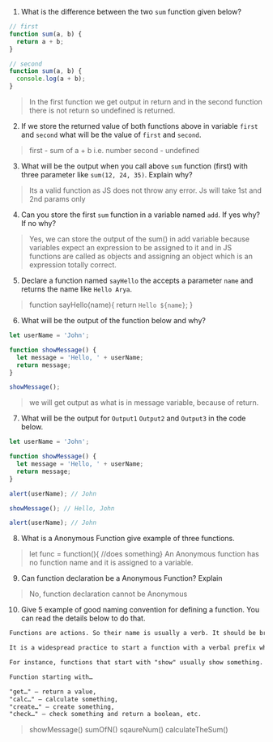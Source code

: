 1. What is the difference between the two `sum` function given below?

```js
// first
function sum(a, b) {
  return a + b;
}

// second
function sum(a, b) {
  console.log(a + b);
}
```
>In the first function we get output in return and in the second function there is not return so undefined is returned.

2. If we store the returned value of both functions above in variable `first` and `second` what will be the value of `first` and `second`.
>first - sum of a + b i.e. number
second - undefined

3. What will be the output when you call above `sum` function (first) with three parameter like `sum(12, 24, 35)`. Explain why?
>Its a valid function as JS does not throw any error. Js will take 1st and 2nd params only

4. Can you store the first `sum` function in a variable named `add`. If yes why? If no why?
>Yes, we can store the output of the sum() in add variable because variables expect an expression to be assigned to it and in JS functions are called as objects and assigning an object which is an expression totally correct. 


5. Declare a function named `sayHello` the accepts a parameter `name` and returns the name like `Hello Arya`.
>function sayHello(name){
  return `Hello ${name}`;
}

6. What will be the output of the function below and why?

```js
let userName = 'John';

function showMessage() {
  let message = 'Hello, ' + userName;      
  return message;
}

showMessage();
```
> we will get output as what is in message variable, because of return.

7. What will be the output for `Output1` `Output2` and `Output3` in the code below.

```js
let userName = 'John';

function showMessage() {
  let message = 'Hello, ' + userName;
  return message;
}

alert(userName); // John

showMessage(); // Hello, John

alert(userName); // John
```

8. What is a Anonymous Function give example of three functions.
>let func = function(){ //does something}
An Anonymous function has no function name and it is assigned to a variable. 

9. Can function declaration be a Anonymous Function? Explain
>No, function declaration cannot be Anonymous

10. Give 5 example of good naming convention for defining a function. You can read the details below to do that.

```md
Functions are actions. So their name is usually a verb. It should be brief, as accurate as possible and describe what the function does, so that someone reading the code gets an indication of what the function does.

It is a widespread practice to start a function with a verbal prefix which vaguely describes the action. There must be an agreement within the team on the meaning of the prefixes.

For instance, functions that start with "show" usually show something.

Function starting with…

"get…" – return a value,
"calc…" – calculate something,
"create…" – create something,
"check…" – check something and return a boolean, etc.
```
>showMessage()
sumOfN()
sqaureNum()
calculateTheSum()
